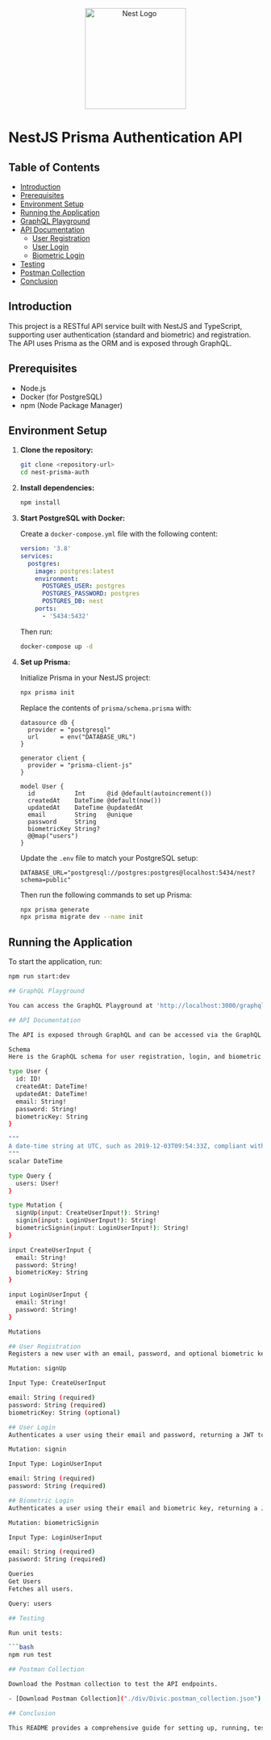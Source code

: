 <p align="center">
  <a href="http://nestjs.com/" target="blank"><img src="https://nestjs.com/img/logo-small.svg" width="200" alt="Nest Logo" /></a>
</p>

[circleci-image]: https://img.shields.io/circleci/build/github/nestjs/nest/master?token=abc123def456
[circleci-url]: https://circleci.com/gh/nestjs/nest

# NestJS Prisma Authentication API

## Table of Contents

- [Introduction](#introduction)
- [Prerequisites](#prerequisites)
- [Environment Setup](#environment-setup)
- [Running the Application](#running-the-application)
- [GraphQL Playground](#graphql-playground)
- [API Documentation](#api-documentation)
  - [User Registration](#user-registration)
  - [User Login](#user-login)
  - [Biometric Login](#biometric-login)
- [Testing](#testing)
- [Postman Collection](#postman-collection)
- [Conclusion](#conclusion)

## Introduction

This project is a RESTful API service built with NestJS and TypeScript, supporting user authentication (standard and biometric) and registration. The API uses Prisma as the ORM and is exposed through GraphQL.

## Prerequisites

- Node.js
- Docker (for PostgreSQL)
- npm (Node Package Manager)

## Environment Setup

1. **Clone the repository:**

   ```bash
   git clone <repository-url>
   cd nest-prisma-auth
   ```

2. **Install dependencies:**

   ```bash
   npm install
   ```

3. **Start PostgreSQL with Docker:**

   Create a `docker-compose.yml` file with the following content:

   ```yaml
   version: '3.8'
   services:
     postgres:
       image: postgres:latest
       environment:
         POSTGRES_USER: postgres
         POSTGRES_PASSWORD: postgres
         POSTGRES_DB: nest
       ports:
         - '5434:5432'
   ```

   Then run:

   ```bash
   docker-compose up -d
   ```

4. **Set up Prisma:**

   Initialize Prisma in your NestJS project:

   ```bash
   npx prisma init
   ```

   Replace the contents of `prisma/schema.prisma` with:

   ```prisma
   datasource db {
     provider = "postgresql"
     url      = env("DATABASE_URL")
   }

   generator client {
     provider = "prisma-client-js"
   }

   model User {
     id           Int      @id @default(autoincrement())
     createdAt    DateTime @default(now())
     updatedAt    DateTime @updatedAt
     email        String   @unique
     password     String
     biometricKey String?
     @@map("users")
   }
   ```

   Update the `.env` file to match your PostgreSQL setup:

   ```plaintext
   DATABASE_URL="postgresql://postgres:postgres@localhost:5434/nest?schema=public"
   ```

   Then run the following commands to set up Prisma:

   ```bash
   npx prisma generate
   npx prisma migrate dev --name init
   ```

## Running the Application

To start the application, run:

````bash
npm run start:dev

## GraphQL Playground

You can access the GraphQL Playground at 'http://localhost:3000/graphql'

## API Documentation

The API is exposed through GraphQL and can be accessed via the GraphQL Playground at http://localhost:3000/graphql.

Schema
Here is the GraphQL schema for user registration, login, and biometric login mutations:

type User {
  id: ID!
  createdAt: DateTime!
  updatedAt: DateTime!
  email: String!
  password: String!
  biometricKey: String
}

"""
A date-time string at UTC, such as 2019-12-03T09:54:33Z, compliant with the date-time format.
"""
scalar DateTime

type Query {
  users: User!
}

type Mutation {
  signUp(input: CreateUserInput!): String!
  signin(input: LoginUserInput!): String!
  biometricSignin(input: LoginUserInput!): String!
}

input CreateUserInput {
  email: String!
  password: String!
  biometricKey: String
}

input LoginUserInput {
  email: String!
  password: String!
}

Mutations

## User Registration
Registers a new user with an email, password, and optional biometric key.

Mutation: signUp

Input Type: CreateUserInput

email: String (required)
password: String (required)
biometricKey: String (optional)

## User Login
Authenticates a user using their email and password, returning a JWT token.

Mutation: signin

Input Type: LoginUserInput

email: String (required)
password: String (required)

## Biometric Login
Authenticates a user using their email and biometric key, returning a JWT token.

Mutation: biometricSignin

Input Type: LoginUserInput

email: String (required)
password: String (required)

Queries
Get Users
Fetches all users.

Query: users

## Testing

Run unit tests:

```bash
npm run test

## Postman Collection

Download the Postman collection to test the API endpoints.

- [Download Postman Collection]("./div/Divic.postman_collection.json")

## Conclusion

This README provides a comprehensive guide for setting up, running, testing, and documenting your NestJS Prisma Authentication API. It covers all necessary steps from environment setup to GraphQL endpoint exploration using the GraphQL Playground. Use the provided Postman collection for easy testing of API endpoints. If you encounter any issues or have questions, please refer to the documentation
````
